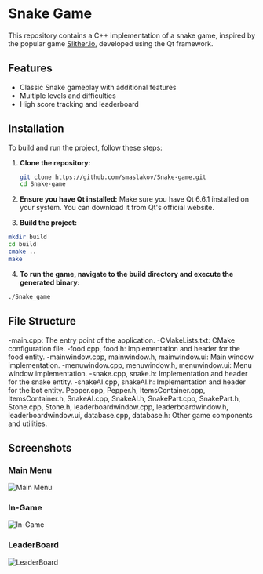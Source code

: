 # Snake Game

This repository contains a C++ implementation of a snake game, inspired by the popular game [Slither.io](http://slither.io/), developed using the Qt framework.

## Features

- Classic Snake gameplay with additional features
- Multiple levels and difficulties
- High score tracking and leaderboard

## Installation

To build and run the project, follow these steps:

1. **Clone the repository:**

   ```sh
   git clone https://github.com/smaslakov/Snake-game.git
   cd Snake-game
   ```
2. **Ensure you have Qt installed:**
Make sure you have Qt 6.6.1 installed on your system. You can download it from Qt's official website.

3. **Build the project:**
 ```sh
mkdir build
cd build
cmake ..
make
```
4. **To run the game, navigate to the build directory and execute the generated binary:**
```sh
./Snake_game
```

## File Structure

-main.cpp: The entry point of the application.
-CMakeLists.txt: CMake configuration file.
-food.cpp, food.h: Implementation and header for the food entity.
-mainwindow.cpp, mainwindow.h, mainwindow.ui: Main window implementation.
-menuwindow.cpp, menuwindow.h, menuwindow.ui: Menu window implementation.
-snake.cpp, snake.h: Implementation and header for the snake entity.
-snakeAI.cpp, snakeAI.h: Implementation and header for the bot entity.
Pepper.cpp, Pepper.h, ItemsContainer.cpp, ItemsContainer.h, SnakeAI.cpp, SnakeAI.h, SnakePart.cpp, SnakePart.h, Stone.cpp, Stone.h, leaderboardwindow.cpp, leaderboardwindow.h, leaderboardwindow.ui, database.cpp, database.h: Other game components and utilities.
## Screenshots

### Main Menu
![Main Menu](https://github.com/user-attachments/assets/54e81dbe-ea3b-4ca3-bea7-9f858795b7b4)

### In-Game
![In-Game](https://github.com/user-attachments/assets/8b4792e6-e566-4ab0-bea1-89f153af4ada)

### LeaderBoard
![LeaderBoard](https://github.com/user-attachments/assets/e3137ce2-3349-41fd-9c54-38f0932a3384)
